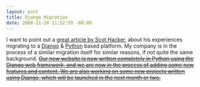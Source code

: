 ```yaml
---
layout: post
title: Django Migration
date: 2008-11-20 11:52:59 -08:00
---
```


I want to point out a <a href="http://birdhouse.org/blog/2008/11/19/notes-on-a-django-migration/">great article by Scot Hacker</a>, about his experiences migrating to a <a href="http://www.djangoproject.com/">Django</a> & <a href="http://www.python.org/">Python</a> based platform. My company is in the process of a similar migration itself for similar reasons, if not quite the same background. <del><a href="http://www.zxdevelopment.com/">Our new website is now written completely in Python using the Django web framework, and we are now in the process of adding some new features and content. We are also working on some new projects written using Django, which will be launched in the next month or two.
